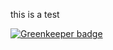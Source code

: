 this is a test


[![Greenkeeper badge](https://badges.greenkeeper.io/kumavis/boot-bone-example.svg)](https://greenkeeper.io/)